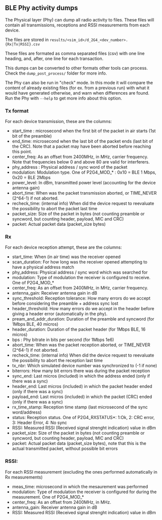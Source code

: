## BLE Phy activity dumps

The Physical layer (Phy) can dump all radio activity to files.
These files will contain all transmissions, receptions and RSSI measurements
from each device.

The files are stored in `results/<sim_id>/d_2G4_<dev_number>.{Rx|Tx|RSSI}.csv`

These files are formated as comma separated files (csv) with one line heading,
and, after, one line for each transaction.

This dumps can be converted to other formats other tools can process.
Check the `dump_post_process/` folder for more info.

The Phy can also be run in "check" mode. In this mode it will compare the
content of already existing files (for ex. from a previous run) with what it
would have generated otherwise, and warn when differences are found.
Run the Phy with `--help` to get more info about this option.

### Tx format

For each device transmission, these are the columns:

* start_time : microsecond when the first bit of the packet in air starts (1st bit of the preamble)
* end_time: microsecond when the last bit of the packet ends (last bit of the CRC). Note that a packet may have been aborted before reaching this point.
* center_freq: As an offset from 2400MHz, in MHz, carrier frequency. Note that frequencies below 0 and above 80 are valid for interferers.
* phy_address : Physical address / sync word of the packet
* modulation: Modulation type. One of P2G4_MOD_* : 0x10 = BLE 1 Mbps, 0x20 = BLE 2Mbps
* power_level: In dBm, transmitted power level (accounting for the device antenna gain)
* abort_time: When was the packet transmission aborted, or TIME_NEVER (2^64-1) if not aborted.
* recheck_time: (internal info) When did the device request to reevaluate the possibility to abort the packet last time
* packet_size: Size of the packet in bytes (not counting preamble or syncword, but counting header, payload, MIC and CRC)
* packet: Actual packet data (packet_size bytes)

### Rx

For each device reception attempt, these are the columns:

* start_time: When (in air time) was the receiver opened
* scan_duration: For how long was the receiver opened attempting to have a physical address match
* phy_address: Physical address / sync word which was searched for
* modulation: Type of modulation the receiver is configured to receive. One of P2G4_MOD_*
* center_freq: As an offset from 2400MHz, in MHz, carrier frequency.
* antenna_gain: Receiver antenna gain in dB
* sync_threshold: Reception tolerance: How many errors do we accept before considering the preamble + address sync lost
* header_threshold: How many errors do we accept in the header before giving a header error (automatically in the phy).
* pream_and_addr_duration: Duration of the preamble and syncword (for 1Mbps BLE, 40 micros)
* header_duration:  Duration of the packet header (for 1Mbps BLE, 16 micros)
* bps : Phy bitrate in bits per second (for 1Mbps 1e6)
* abort_time: When was the packet reception aborted, or TIME_NEVER (2^64-1) if not aborted.
* recheck_time: (internal info) When did the device request to reevaluate the possibility to abort the reception last time
* tx_nbr: Which simulated device number was synchronized to (-1 if none)
* biterrors: How many bit errors there was during the packet reception
* sync_end: Last micros (included) in which the address ended (only if there was a sync)
* header_end: Last micros (included) in which the packet header ended (only if there was a sync)
* payload_end: Last micros (included) in which the packet (CRC) ended (only if there was a sync)
* rx_time_stamp: Reception time stamp (last microsecond of the sync word/address)
* status: Reception status. One of P2G4_RXSTATUS*: 1:Ok, 2: CRC error, 3: Header Error, 4: No sync
* RSSI: Measured RSSI (Received signal strenght indication) value in dBm
* packet_size: Size of the packet in bytes (not counting preamble or syncword, but counting header, payload, MIC and CRC)
* packet: Actual packet data (packet_size bytes), note that this is the actual transmitted packet, without possible bit errors

### RSSI:

For each RSSI measurement (excluding the ones performed automatically in Rx measurements)

* meas_time: microsecond in which the mesaurement was performed
* modulation: Type of modulation the receiver is configured for during the measurement. One of P2G4_MOD_*
* center_freq: As an offset from 2400MHz, in MHz.
* antenna_gain: Receiver antenna gain in dB
* RSSI: Measured RSSI (Received signal strenght indication) value in dBm
